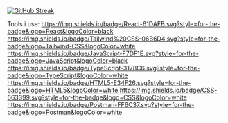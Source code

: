 [![GitHub Streak](https://streak-stats.demolab.com?user=manshink&theme=dark&exclude_days=Sun%2CSat)](https://git.io/streak-stats)

Tools i use: 
https://img.shields.io/badge/React-61DAFB.svg?style=for-the-badge&logo=React&logoColor=black  https://img.shields.io/badge/Tailwind%20CSS-06B6D4.svg?style=for-the-badge&logo=Tailwind-CSS&logoColor=white  https://img.shields.io/badge/JavaScript-F7DF1E.svg?style=for-the-badge&logo=JavaScript&logoColor=black https://img.shields.io/badge/TypeScript-3178C6.svg?style=for-the-badge&logo=TypeScript&logoColor=white https://img.shields.io/badge/HTML5-E34F26.svg?style=for-the-badge&logo=HTML5&logoColor=white https://img.shields.io/badge/CSS-663399.svg?style=for-the-badge&logo=CSS&logoColor=white  https://img.shields.io/badge/Postman-FF6C37.svg?style=for-the-badge&logo=Postman&logoColor=white
